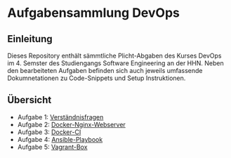 # Aufgabensammlung DevOps

## Einleitung

Dieses Repository enthält sämmtliche Plicht-Abgaben des Kurses DevOps im 4. Semster des
Studiengangs Software Engineering an der HHN. Neben den bearbeiteten Aufgaben befinden sich auch
jeweils umfassende Dokumnetationen zu Code-Snippets und Setup Instruktionen.

## Übersicht

* Aufgabe 1: [Verständnisfragen](./verständnisfragen/verständnisfragen.md)
* Aufgabe 2: [Docker-Nginx-Webserver](./docker-nginx-webserver/README.md)
* Aufgabe 3: [Docker-CI](./docker-ci/README.md)
* Aufgabe 4: [Ansible-Playbook](./ansible-playbook/README.md)
* Aufgabe 5: [Vagrant-Box](./vagrant-box/README.md)

